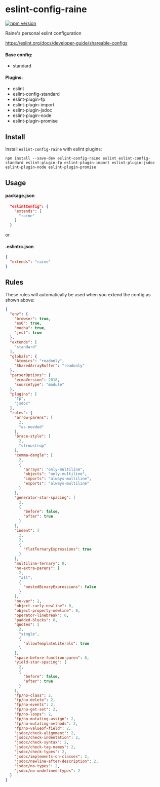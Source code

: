 # eslint-config-raine
[![npm version](https://img.shields.io/npm/v/eslint-config-raine.svg)](https://npmjs.org/package/eslint-config-raine)

Raine's personal eslint configuration

https://eslint.org/docs/developer-guide/shareable-configs

#### Base config:
- standard

#### Plugins:
- eslint
- eslint-config-standard
- eslint-plugin-fp
- eslint-plugin-import
- eslint-plugin-jsdoc
- eslint-plugin-node
- eslint-plugin-promise

## Install

Install `eslint-config-raine` with eslint plugins:

```
npm install --save-dev eslint-config-raine eslint eslint-config-standard eslint-plugin-fp eslint-plugin-import eslint-plugin-jsdoc eslint-plugin-node eslint-plugin-promise
```

## Usage

#### package.json

```json
  "eslintConfig": {
    "extends": [
      "raine"
    ]
  }
```

or

#### .eslintrc.json

```json
{
  "extends": "raine"
}
```

## Rules

These rules will automatically be used when you extend the config as shown above:

```json
{
  "env": {
    "browser": true,
    "es6": true,
    "mocha": true,
    "jest": true
  },
  "extends": [
    "standard"
  ],
  "globals": {
    "Atomics": "readonly",
    "SharedArrayBuffer": "readonly"
  },
  "parserOptions": {
    "ecmaVersion": 2018,
    "sourceType": "module"
  },
  "plugins": [
    "fp",
    "jsdoc"
  ],
  "rules": {
    "arrow-parens": [
      2,
      "as-needed"
    ],
    "brace-style": [
      2,
      "stroustrup"
    ],
    "comma-dangle": [
      2,
      {
        "arrays": "only-multiline",
        "objects": "only-multiline",
        "imports": "always-multiline",
        "exports": "always-multiline"
      }
    ],
    "generator-star-spacing": [
      2,
      {
        "before": false,
        "after": true
      }
    ],
    "indent": [
      2,
      2,
      {
        "flatTernaryExpressions": true
      }
    ],
    "multiline-ternary": 0,
    "no-extra-parens": [
      2,
      "all",
      {
        "nestedBinaryExpressions": false
      }
    ],
    "no-var": 2,
    "object-curly-newline": 0,
    "object-property-newline": 0,
    "operator-linebreak": 0,
    "padded-blocks": 0,
    "quotes": [
      2,
      "single",
      {
        "allowTemplateLiterals": true
      }
    ],
    "space-before-function-paren": 0,
    "yield-star-spacing": [
      2,
      {
        "before": false,
        "after": true
      }
    ],
    "fp/no-class": 2,
    "fp/no-delete": 2,
    "fp/no-events": 2,
    "fp/no-get-set": 2,
    "fp/no-loops": 2,
    "fp/no-mutating-assign": 2,
    "fp/no-mutating-methods": 2,
    "fp/no-valueof-field": 2,
    "jsdoc/check-alignment": 2,
    "jsdoc/check-indentation": 2,
    "jsdoc/check-syntax": 2,
    "jsdoc/check-tag-names": 2,
    "jsdoc/check-types": 2,
    "jsdoc/implements-on-classes": 2,
    "jsdoc/newline-after-description": 2,
    "jsdoc/no-types": 2,
    "jsdoc/no-undefined-types": 2
  }
}
```
